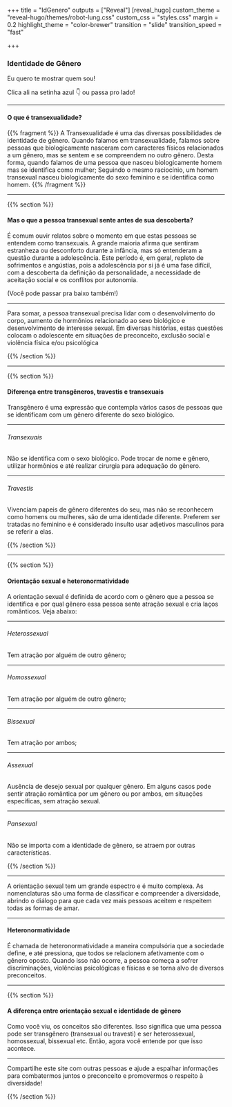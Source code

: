 +++
title = "IdGenero"
outputs = ["Reveal"]
[reveal_hugo]
custom_theme = "reveal-hugo/themes/robot-lung.css"
custom_css = "styles.css"
margin = 0.2
highlight_theme = "color-brewer"
transition = "slide"
transition_speed = "fast"

+++

### Identidade de Gênero

Eu quero te mostrar quem sou!


Clica ali na setinha azul 👇 ou passa pro lado!  

---

#### O que é transexualidade?

{{% fragment %}}
A Transexualidade é uma das diversas possibilidades de identidade de gênero. Quando falamos em transexualidade, falamos sobre pessoas que biologicamente nasceram com caracteres físicos relacionados a um gênero, mas se sentem e se compreendem no outro gênero. Desta forma, quando falamos de uma pessoa que nasceu biologicamente homem mas se identifica como mulher; Seguindo o mesmo raciocínio, um homem transexual nasceu biologicamente do sexo feminino e se identifica como homem.
{{% /fragment %}}

---
{{% section %}}
#### Mas o que a pessoa transexual sente antes de sua descoberta?

É comum ouvir relatos sobre o momento em que estas pessoas se entendem como transexuais. A grande maioria afirma que sentiram estranheza ou desconforto durante a infância, mas só entenderam a questão durante a adolescência. Este período é, em geral, repleto de sofrimentos e angústias, pois a adolescência por si já é uma fase difícil, com a descoberta da definição da personalidade, a necessidade de aceitação social e os conflitos por autonomia.

(Você pode passar pra baixo também!)

--- 

Para somar, a pessoa transexual precisa lidar com o desenvolvimento do corpo, aumento de hormônios relacionado ao sexo biológico e desenvolvimento de interesse sexual. Em diversas histórias, estas questões colocam o adolescente em situações de preconceito, exclusão social e violência física e/ou psicológica

{{% /section %}}

---
{{% section %}}

#### Diferença entre transgêneros, travestis e transexuais

Transgênero é uma expressão que contempla vários casos de pessoas que se identificam com um gênero diferente do sexo biológico.

---

###### Transexuais 

Não se identifica com o sexo biológico. Pode trocar de nome e gênero, utilizar hormônios e até realizar cirurgia para adequação do gênero.

---

###### Travestis
 
Vivenciam papeis de gênero diferentes do seu, mas não se reconhecem como homens ou mulheres, são de uma identidade diferente. Preferem ser tratadas no feminino e é considerado insulto usar adjetivos masculinos para se referir a elas.

{{% /section %}}

---

{{% section %}}


#### Orientação sexual e heteronormatividade

A orientação sexual é definida de acordo com o gênero que a pessoa se identifica e por qual gênero essa pessoa sente atração sexual e cria laços românticos. Veja abaixo:

---

###### Heterossexual

Tem atração por alguém de outro gênero;

---

###### Homossexual

Tem atração por alguém de outro gênero;

---

###### Bissexual

Tem atração por ambos;

---

###### Assexual

Ausência de desejo sexual por qualquer gênero. Em alguns casos pode sentir atração romântica por um gênero ou por ambos, em situações específicas, sem atração sexual.

---

###### Pansexual

Não se importa com a identidade de gênero, se atraem por outras características.

{{% /section %}}

---

A orientação sexual tem um grande espectro e é muito complexa. As nomenclaturas são uma forma de classificar e compreender a diversidade, abrindo o diálogo para que cada vez mais pessoas aceitem e respeitem todas as formas de amar.

---

#### Heteronormatividade

É chamada de heteronormatividade a maneira compulsória que a sociedade define, e até pressiona, que todos se relacionem afetivamente com o gênero oposto. Quando isso não ocorre, a pessoa começa a sofrer discriminações, violências psicológicas e físicas e se torna alvo de diversos preconceitos.

---

{{% section %}}

#### A diferença entre orientação sexual e identidade de gênero

Como você viu, os conceitos são diferentes. Isso significa que uma pessoa pode ser transgênero (transexual ou travesti) e ser heterossexual, homossexual, bissexual etc. Então, agora você entende por que isso acontece.

---

Compartilhe este site com outras pessoas e ajude a espalhar informações para combatermos juntos o preconceito e promovermos o respeito à diversidade!

{{% /section %}}